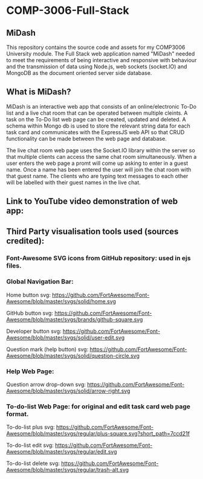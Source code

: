 # COMP-3006-Full-Stack

## MiDash

This repository contains the source code and assets for my COMP3006 University module. The Full Stack web application named "MiDash" needed to meet the requirements of being interactive and responsive with behaviour and the transmission of data using Node.js, web sockets (socket.IO) and MongoDB as the document oriented server side database. 

## What is MiDash?

MiDash is an interactive web app that consists of an online/electronic To-Do list and a live chat room that can be operated between multiple cleints. A task on the To-Do list web page can be created, updated and deleted. A schema within Mongo db is used to store the relevant string data for each task card and communicates with the ExpressJS web API so that CRUD functionality can be made between the web page and database.

The live chat room web page uses the Socket.IO library within the server so that multiple clients can access the same chat room simultaneously. When a user enters the web page a promt will come up asking to enter in a guest name. Once a name has been entered the user will join the chat room with that guest name. The clients who are typing text messages to each other will be labelled with their guest names in the live chat. 

## Link to YouTube video demonstration of web app:



## Third Party visualisation tools used (sources credited):

### Font-Awesome SVG icons from GitHub repository: used in ejs files.

### Global Navigation Bar:
Home button svg: https://github.com/FortAwesome/Font-Awesome/blob/master/svgs/solid/home.svg

GitHub button svg: https://github.com/FortAwesome/Font-Awesome/blob/master/svgs/brands/github-square.svg

Developer button svg: https://github.com/FortAwesome/Font-Awesome/blob/master/svgs/solid/user-edit.svg

Question mark (help button) svg: https://github.com/FortAwesome/Font-Awesome/blob/master/svgs/solid/question-circle.svg


### Help Web Page:
Question arrow drop-down svg: https://github.com/FortAwesome/Font-Awesome/blob/master/svgs/solid/arrow-right.svg


### To-do-list Web Page: for original and edit task card web page format.
To-do-list plus svg: https://github.com/FortAwesome/Font-Awesome/blob/master/svgs/regular/plus-square.svg?short_path=7ccd21f

To-do-list edit svg: https://github.com/FortAwesome/Font-Awesome/blob/master/svgs/regular/edit.svg

To-do-list delete svg: https://github.com/FortAwesome/Font-Awesome/blob/master/svgs/regular/trash-alt.svg
